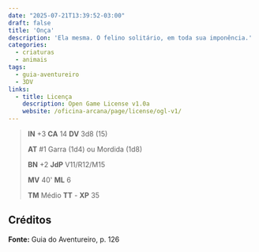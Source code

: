 ```yaml
---
date: "2025-07-21T13:39:52-03:00"
draft: false
title: 'Onça'
description: 'Ela mesma. O felino solitário, em toda sua imponência.'
categories:
  - criaturas
  - animais
tags:
  - guia-aventureiro
  - 3DV
links:
  - title: Licença
    description: Open Game License v1.0a
    website: /oficina-arcana/page/license/ogl-v1/
---
```


> **IN** +3 **CA** 14 **DV** 3d8 (15)
>
> **AT** #1 Garra (1d4) ou Mordida (1d8)
>
> **BN** +2 **JdP** V11/R12/M15
>
> **MV** 40' **ML** 6
>
> **TM** Médio **TT** - **XP** 35

## Créditos

**Fonte:** Guia do Aventureiro, p. 126
